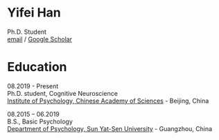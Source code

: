 # Yifei Han
Ph.D. Student<br>
[email](hanyf@psych.ac.cn) / [Google Scholar](https://scholar.google.com/citations?user=UOXgriEAAAAJ&hl=zh-CN)


# Education
08.2019 - Present<br>
Ph.D. student, Cognitive Neuroscience<br>
[Institute of Psychology, Chinese Academy of Sciences](http://psych.cas.cn/) - Beijing, China<br>

08.2015 – 06.2019<br>
B.S., Basic Psychology<br>
[Department of Psychology, Sun Yat-Sen University](https://psy.sysu.edu.cn/) - Guangzhou, China 






